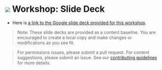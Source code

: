 # ![](https://ga-dash.s3.amazonaws.com/production/assets/logo-9f88ae6c9c3871690e33280fcf557f33.png) Workshop: Slide Deck

- Here is [a link to the Google slide deck provided for this workshop](https://drive.google.com/drive/u/0/folders/0B0TTz0OuJ8siZzZxMlpfS3l4a2c).

> Note: These slide decks are provided as a content baseline. You are encouraged to create a local copy and make changes or modifications as you see fit.

> For permissions issues, please submit a pull request. For content suggestions, please submit an issue. See our [contributing guidelines](../../../contributing.md) for more details.
